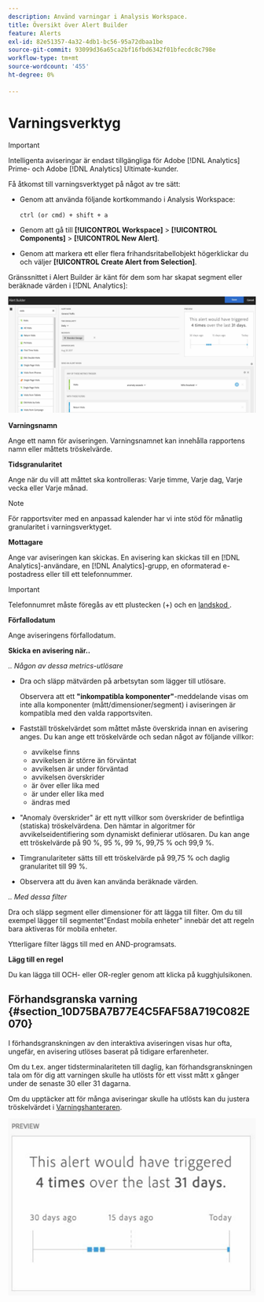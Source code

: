 ```yaml
---
description: Använd varningar i Analysis Workspace.
title: Översikt över Alert Builder
feature: Alerts
exl-id: 82e51357-4a32-4db1-bc56-95a72dbaa1be
source-git-commit: 93099d36a65ca2bf16fbd6342f01bfecdc8c798e
workflow-type: tm+mt
source-wordcount: '455'
ht-degree: 0%

---
```


# Varningsverktyg

>[!IMPORTANT]
>
>Intelligenta aviseringar är endast tillgängliga för Adobe [!DNL Analytics] Prime- och Adobe [!DNL Analytics] Ultimate-kunder.

Få åtkomst till varningsverktyget på något av tre sätt:

* Genom att använda följande kortkommando i Analysis Workspace:

  `ctrl (or cmd) + shift + a`
* Genom att gå till **[!UICONTROL Workspace]** > **[!UICONTROL Components]** > **[!UICONTROL New Alert]**.
* Genom att markera ett eller flera frihandsritabellobjekt högerklickar du och väljer **[!UICONTROL Create Alert from Selection]**.

Gränssnittet i Alert Builder är känt för dem som har skapat segment eller beräknade värden i [!DNL Analytics]:

![](assets/alert_builder.png)

**Varningsnamn**

Ange ett namn för aviseringen. Varningsnamnet kan innehålla rapportens namn eller måttets tröskelvärde.

**Tidsgranularitet**

Ange när du vill att måttet ska kontrolleras: Varje timme, Varje dag, Varje vecka eller Varje månad.

>[!NOTE]
>
>För rapportsviter med en anpassad kalender har vi inte stöd för månatlig granularitet i varningsverktyget.

**Mottagare**

Ange var aviseringen kan skickas. En avisering kan skickas till en [!DNL Analytics]-användare, en [!DNL Analytics]-grupp, en oformaterad e-postadress eller till ett telefonnummer.

>[!IMPORTANT]
>
>Telefonnumret måste föregås av ett plustecken (+) och en [landskod ](https://countrycode.org/).

**Förfallodatum**

Ange aviseringens förfallodatum.

**Skicka en avisering när..**

*.. Någon av dessa metrics-utlösare*

* Dra och släpp mätvärden på arbetsytan som lägger till utlösare.

  Observera att ett **&quot;inkompatibla komponenter&quot;**-meddelande visas om inte alla komponenter (mått/dimensioner/segment) i aviseringen är kompatibla med den valda rapportsviten.

* Fastställ tröskelvärdet som måttet måste överskrida innan en avisering anges. Du kan ange ett tröskelvärde och sedan något av följande villkor:

   * avvikelse finns
   * avvikelsen är större än förväntat
   * avvikelsen är under förväntad
   * avvikelsen överskrider
   * är över eller lika med
   * är under eller lika med
   * ändras med

* &quot;Anomaly överskrider&quot; är ett nytt villkor som överskrider de befintliga (statiska) tröskelvärdena. Den hämtar in algoritmer för avvikelseidentifiering som dynamiskt definierar utlösaren. Du kan ange ett tröskelvärde på 90 %, 95 %, 99 %, 99,75 % och 99,9 %.
* Timgranulariteter sätts till ett tröskelvärde på 99,75 % och daglig granularitet till 99 %.
* Observera att du även kan använda beräknade värden.

*.. Med dessa filter*

Dra och släpp segment eller dimensioner för att lägga till filter. Om du till exempel lägger till segmentet&quot;Endast mobila enheter&quot; innebär det att regeln bara aktiveras för mobila enheter.

Ytterligare filter läggs till med en AND-programsats.

**Lägg till en regel**

Du kan lägga till OCH- eller OR-regler genom att klicka på kugghjulsikonen.

## Förhandsgranska varning {#section_10D75BA7B77E4C5FAF58A719C082E070}

I förhandsgranskningen av den interaktiva aviseringen visas hur ofta, ungefär, en avisering utlöses baserat på tidigare erfarenheter.

Om du t.ex. anger tidsterminalariteten till daglig, kan förhandsgranskningen tala om för dig att varningen skulle ha utlösts för ett visst mått x gånger under de senaste 30 eller 31 dagarna.

Om du upptäcker att för många aviseringar skulle ha utlösts kan du justera tröskelvärdet i [Varningshanteraren](/help/components/c-alerts/alert-manager.md).

![](assets/alert_preview.png)

